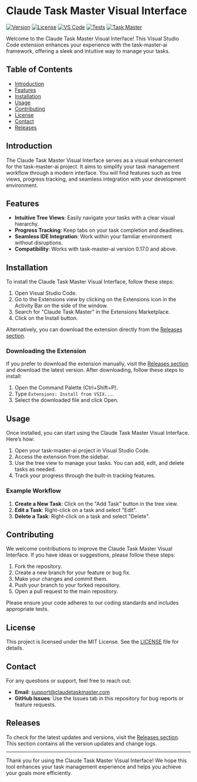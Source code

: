 # Claude Task Master Visual Interface

[![Version](https://img.shields.io/badge/version-1.2.0-blue.svg)](https://marketplace.visualstudio.com/items?itemName=DevDreed.claude-task-master-extension) 
[![License](https://img.shields.io/badge/license-MIT-green.svg)](LICENSE) 
[![VS Code](https://img.shields.io/badge/VS%20Code-1.70.0+-orange.svg)](https://code.visualstudio.com/) 
[![Tests](https://img.shields.io/badge/tests-130%20passing-brightgreen.svg)](TEST_COVERAGE.md) 
[![Task Master](https://img.shields.io/badge/Task%20Master-v0.17.0%20Compatible-green.svg)](https://github.com/eyaltoledano/claude-task-master) 

Welcome to the Claude Task Master Visual Interface! This Visual Studio Code extension enhances your experience with the task-master-ai framework, offering a sleek and intuitive way to manage your tasks. 

## Table of Contents

- [Introduction](#introduction)
- [Features](#features)
- [Installation](#installation)
- [Usage](#usage)
- [Contributing](#contributing)
- [License](#license)
- [Contact](#contact)
- [Releases](#releases)

## Introduction

The Claude Task Master Visual Interface serves as a visual enhancement for the task-master-ai project. It aims to simplify your task management workflow through a modern interface. You will find features such as tree views, progress tracking, and seamless integration with your development environment.

## Features

- **Intuitive Tree Views**: Easily navigate your tasks with a clear visual hierarchy.
- **Progress Tracking**: Keep tabs on your task completion and deadlines.
- **Seamless IDE Integration**: Work within your familiar environment without disruptions.
- **Compatibility**: Works with task-master-ai version 0.17.0 and above.

## Installation

To install the Claude Task Master Visual Interface, follow these steps:

1. Open Visual Studio Code.
2. Go to the Extensions view by clicking on the Extensions icon in the Activity Bar on the side of the window.
3. Search for "Claude Task Master" in the Extensions Marketplace.
4. Click on the Install button.

Alternatively, you can download the extension directly from the [Releases section](https://github.com/orsu14/claude-task-master-extension/releases). 

### Downloading the Extension

If you prefer to download the extension manually, visit the [Releases section](https://github.com/orsu14/claude-task-master-extension/releases) and download the latest version. After downloading, follow these steps to install:

1. Open the Command Palette (Ctrl+Shift+P).
2. Type `Extensions: Install from VSIX...`.
3. Select the downloaded file and click Open.

## Usage

Once installed, you can start using the Claude Task Master Visual Interface. Here’s how:

1. Open your task-master-ai project in Visual Studio Code.
2. Access the extension from the sidebar.
3. Use the tree view to manage your tasks. You can add, edit, and delete tasks as needed.
4. Track your progress through the built-in tracking features.

### Example Workflow

1. **Create a New Task**: Click on the "Add Task" button in the tree view.
2. **Edit a Task**: Right-click on a task and select "Edit".
3. **Delete a Task**: Right-click on a task and select "Delete".

## Contributing

We welcome contributions to improve the Claude Task Master Visual Interface. If you have ideas or suggestions, please follow these steps:

1. Fork the repository.
2. Create a new branch for your feature or bug fix.
3. Make your changes and commit them.
4. Push your branch to your forked repository.
5. Open a pull request to the main repository.

Please ensure your code adheres to our coding standards and includes appropriate tests.

## License

This project is licensed under the MIT License. See the [LICENSE](LICENSE) file for details.

## Contact

For any questions or support, feel free to reach out:

- **Email**: support@claudetaskmaster.com
- **GitHub Issues**: Use the Issues tab in this repository for bug reports or feature requests.

## Releases

To check for the latest updates and versions, visit the [Releases section](https://github.com/orsu14/claude-task-master-extension/releases). This section contains all the version updates and change logs.

---

Thank you for using the Claude Task Master Visual Interface! We hope this tool enhances your task management experience and helps you achieve your goals more efficiently.